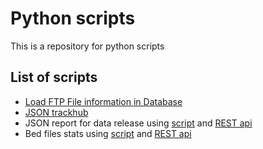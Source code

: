 # Python scripts

This is a repository for python scripts

## List of scripts
* [Load FTP File information in Database](scripts/load_ftp_files)
* [JSON trackhub](scripts/index_to_json_hub)
* JSON report for data release using [script](scripts/prepare_report/index_report/json_report) and [REST api](scripts/prepare_report/index_report/json_report_rest)
* Bed files stats using [script](scripts/prepare_report/bed_files_count_report/bed_report_script) and [REST api](scripts/prepare_report/bed_files_count_report/bed_report_rest_api)
